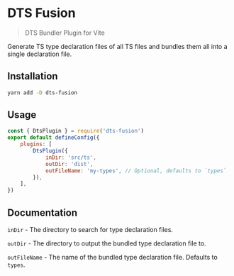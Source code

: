 # DTS Fusion

> DTS Bundler Plugin for Vite

Generate TS type declaration files of all TS files and bundles them all into a single declaration file.

## Installation

```bash
yarn add -D dts-fusion
```

## Usage

```js
const { DtsPlugin } = require('dts-fusion')
export default defineConfig({
	plugins: [
		DtsPlugin({
			inDir: 'src/ts',
			outDir: 'dist',
			outFileName: 'my-types', // Optional, defaults to `types`
		}),
	],
})
```

## Documentation

`inDir` - The directory to search for type declaration files.

`outDir` - The directory to output the bundled type declaration file to.

`outFileName` - The name of the bundled type declaration file. Defaults to `types`.
